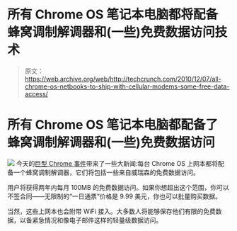 # 所有 Chrome OS 笔记本电脑都将配备蜂窝调制解调器和(一些)免费数据访问技术

> 原文：<https://web.archive.org/web/http://techcrunch.com/2010/12/07/all-chrome-os-netbooks-to-ship-with-cellular-modems-some-free-data-access/>

# 所有 Chrome OS 笔记本电脑都配备了蜂窝调制解调器和(一些)免费数据访问

![](img/d9cef70c3445374dbe3ffc83c0f0fdfc.png)
今天的[巨型 Chrome 事件](https://web.archive.org/web/20230205044503/https://techcrunch.com/2010/12/07/live-from-googles-chrome-event-chrome-os-web-store-and-more/)带来了一些大新闻:每台 Chrome OS 上网本都将配备一个蜂窝调制解调器，它们将包括一些来自威瑞森的免费数据访问。

用户将获得两年内每月 100MB 的免费数据访问。如果你想超出这个范围，你可以不签合同——无限制的“一日通票”价格是 9.99 美元，你也可以批量购买数据。

当然，这些上网本也会附带 WiFi 接入。大多数人将能够保存他们有限的免费数据，以备紧急情况和像电子邮件这样的轻量级数据访问。